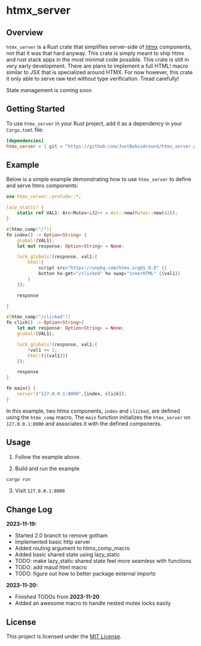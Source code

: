 # htmx_server

## Overview

`htmx_server` is a Rust crate that simplifies server-side of
[htmx](https://htmx.org/) components, not that it was that hard anyway. This crate is simply meant to 
ship htmx and rust stack apps in the most minimal code possible. This crate is still in very early development.
There are plans to implement a full HTML! macro similar to JSX that is specialized
around HTMX. For now however, this crate it only able to serve raw text without
type verification. Tread carefully!

State management is coming soon

## Getting Started

To use `htmx_server` in your Rust project, add it as a dependency in your
`Cargo.toml` file:

```toml
[dependencies]
htmx_server = { git = "https://github.com/JustBobinAround/htmx_server.git" }
```

## Example

Below is a simple example demonstrating how to use `htmx_server` to define and
serve htmx components:

```rust
use htmx_server::prelude::*;

lazy_static! {
    static ref VAL1: Arc<Mutex<i32>> = Arc::new(Mutex::new(42));
}

#[htmx_comp("/")]
fn index() -> Option<String> {
    global!(VAL1);
    let mut response: Option<String> = None;

    lock_globals!(response, val1;{
        html!{
            script src="https://unpkg.com/htmx.org@1.9.8" {}
            button hx-get="/clicked" hx-swap="innerHTML" {(val1)}
        }
    });

    response

}

#[htmx_comp("/clicked")]
fn click() -> Option<String>{
    let mut response: Option<String> = None;
    global!(VAL1);

    lock_globals!(response, val1;{
        *val1 += 1;
        html!({(val1)})
    });

    response
}

fn main() {
    server!("127.0.0.1:8000",[index, click]);
}
```

In this example, two htmx components, `index` and `clicked`, are defined using
the `htmx_comp` macro. The `main` function initializes the `htmx_server` on
`127.0.0.1:8000` and associates it with the defined components.

## Usage

1. Follow the example above.

2. Build and run the example

```bash
cargo run
```

3. Visit `127.0.0.1:8000`

## Change Log
**2023-11-19:**
- Started 2.0 branch to remove gotham
- Implemented basic http server
- Added routing argument to htmx_comp_macro
- Added basic shared state using lazy_static
- TODO: make lazy_static shared state feel more seamless with functions
- TODO: add maud html macro
- TODO: figure out how to better package external imports

**2023-11-20:**
- Finished TODOs from **2023-11-20**
- Added an awesome macro to handle nested mutex locks easily

## License

This project is licensed under the [MIT License](LICENSE).
